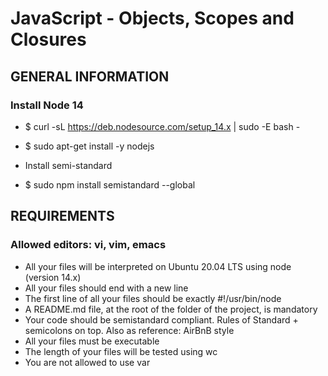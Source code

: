 # JavaScript - Objects, Scopes and Closures
## GENERAL INFORMATION
### Install Node 14
- $ curl -sL https://deb.nodesource.com/setup_14.x | sudo -E bash -
- $ sudo apt-get install -y nodejs
- Install semi-standard

- $ sudo npm install semistandard --global

## REQUIREMENTS
### Allowed editors: vi, vim, emacs
- All your files will be interpreted on Ubuntu 20.04 LTS using node (version 14.x)
- All your files should end with a new line
- The first line of all your files should be exactly #!/usr/bin/node
- A README.md file, at the root of the folder of the project, is mandatory
- Your code should be semistandard compliant. Rules of Standard + semicolons on top. Also as reference: AirBnB style
- All your files must be executable
- The length of your files will be tested using wc
- You are not allowed to use var
